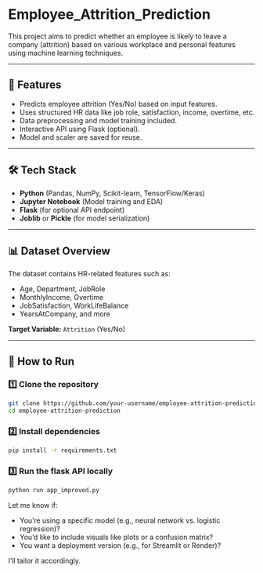 # Employee_Attrition_Prediction

This project aims to predict whether an employee is likely to leave a company (attrition) based on various workplace and personal features using machine learning techniques.

---

## 📌 Features

- Predicts employee attrition (Yes/No) based on input features.
- Uses structured HR data like job role, satisfaction, income, overtime, etc.
- Data preprocessing and model training included.
- Interactive API using Flask (optional).
- Model and scaler are saved for reuse.

---

## 🛠 Tech Stack

- **Python** (Pandas, NumPy, Scikit-learn, TensorFlow/Keras)
- **Jupyter Notebook** (Model training and EDA)
- **Flask** (for optional API endpoint)
- **Joblib** or **Pickle** (for model serialization)

---
## 📊 Dataset Overview

The dataset contains HR-related features such as:

- Age, Department, JobRole
- MonthlyIncome, Overtime
- JobSatisfaction, WorkLifeBalance
- YearsAtCompany, and more

**Target Variable:** `Attrition` (Yes/No)

---

## 🚀 How to Run

### 1️⃣ Clone the repository
```bash
git clone https://github.com/your-username/employee-attrition-prediction.git
cd employee-attrition-prediction
```

### 2️⃣ Install dependencies
```bash
pip install -r requirements.txt
```

### 3️⃣ Run the flask API locally 
```bash
python run app_improved.py
```

Let me know if:
- You’re using a specific model (e.g., neural network vs. logistic regression)?
- You’d like to include visuals like plots or a confusion matrix?
- You want a deployment version (e.g., for Streamlit or Render)?

I’ll tailor it accordingly.
